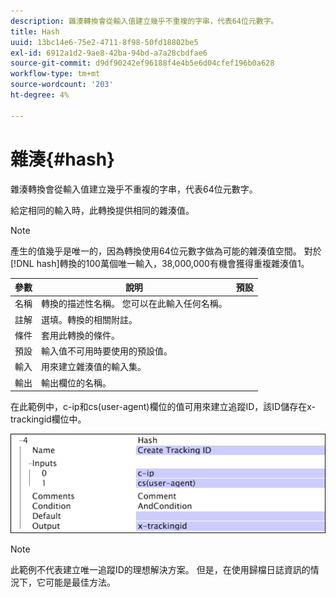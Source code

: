 ```yaml
---
description: 雜湊轉換會從輸入值建立幾乎不重複的字串，代表64位元數字。
title: Hash
uuid: 13bc14e6-75e2-4711-8f98-50fd18802be5
exl-id: 6912a1d2-9ae8-42ba-94bd-a7a28cbdfae6
source-git-commit: d9df90242ef96188f4e4b5e6d04cfef196b0a628
workflow-type: tm+mt
source-wordcount: '203'
ht-degree: 4%

---
```


# 雜湊{#hash}

雜湊轉換會從輸入值建立幾乎不重複的字串，代表64位元數字。

給定相同的輸入時，此轉換提供相同的雜湊值。

>[!NOTE]
>
>產生的值幾乎是唯一的，因為轉換使用64位元數字做為可能的雜湊值空間。 對於[!DNL hash]轉換的100萬個唯一輸入，38,000,000有機會獲得重複雜湊值1。

| 參數 | 說明 | 預設 |
|---|---|---|
| 名稱 | 轉換的描述性名稱。 您可以在此輸入任何名稱。 |  |
| 註解 | 選填。轉換的相關附註。 |  |
| 條件 | 套用此轉換的條件。 |  |
| 預設 | 輸入值不可用時要使用的預設值。 |  |
| 輸入 | 用來建立雜湊值的輸入集。 |  |
| 輸出 | 輸出欄位的名稱。 |  |

在此範例中，c-ip和cs(user-agent)欄位的值可用來建立追蹤ID，該ID儲存在x-trackingid欄位中。

![](assets/cfg_TransformationType_Hash.png)

>[!NOTE]
>
>此範例不代表建立唯一追蹤ID的理想解決方案。 但是，在使用歸檔日誌資訊的情況下，它可能是最佳方法。
